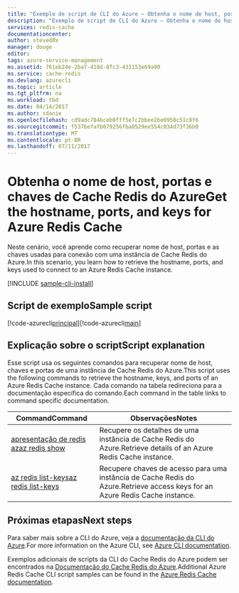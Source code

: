 ```yaml
---
title: "Exemplo de script de CLI do Azure – Obtenha o nome de host, portas e chaves de Cache Redis do Azure | Microsoft Docs"
description: "Exemplo de script de CLI do Azure – Obtenha o nome de host, portas e chaves da instância Cache Redis do Azure"
services: redis-cache
documentationcenter: 
author: steved0x
manager: douge
editor: 
tags: azure-service-management
ms.assetid: 761eb24e-2ba7-418d-8fc3-431153e69a90
ms.service: cache-redis
ms.devlang: azurecli
ms.topic: article
ms.tgt_pltfrm: na
ms.workload: tbd
ms.date: 04/14/2017
ms.author: sdanie
ms.openlocfilehash: cd9adc784bceb0fff5e7c2bbee2be0950c51c8f6
ms.sourcegitcommit: f537befafb079256fba0529ee554c034d73f36b0
ms.translationtype: MT
ms.contentlocale: pt-BR
ms.lasthandoff: 07/11/2017
---
```

# <a name="get-the-hostname-ports-and-keys-for-azure-redis-cache"></a><span data-ttu-id="ec52a-103">Obtenha o nome de host, portas e chaves de Cache Redis do Azure</span><span class="sxs-lookup"><span data-stu-id="ec52a-103">Get the hostname, ports, and keys for Azure Redis Cache</span></span>

<span data-ttu-id="ec52a-104">Neste cenário, você aprende como recuperar nome de host, portas e as chaves usadas para conexão com uma instância de Cache Redis do Azure.</span><span class="sxs-lookup"><span data-stu-id="ec52a-104">In this scenario, you learn how to retrieve the hostname, ports, and keys used to connect to an Azure Redis Cache instance.</span></span>

[!INCLUDE [sample-cli-install](../../../includes/sample-cli-install.md)]

## <a name="sample-script"></a><span data-ttu-id="ec52a-105">Script de exemplo</span><span class="sxs-lookup"><span data-stu-id="ec52a-105">Sample script</span></span>

<span data-ttu-id="ec52a-106">[!code-azurecli[principal](../../../cli_scripts/redis-cache/cache-keys-ports/cache-keys-ports.sh "Cache Redis do Azure")]</span><span class="sxs-lookup"><span data-stu-id="ec52a-106">[!code-azurecli[main](../../../cli_scripts/redis-cache/cache-keys-ports/cache-keys-ports.sh "Azure Redis Cache")]</span></span>


## <a name="script-explanation"></a><span data-ttu-id="ec52a-107">Explicação sobre o script</span><span class="sxs-lookup"><span data-stu-id="ec52a-107">Script explanation</span></span>

<span data-ttu-id="ec52a-108">Esse script usa os seguintes comandos para recuperar nome de host, chaves e portas de uma instância de Cache Redis do Azure.</span><span class="sxs-lookup"><span data-stu-id="ec52a-108">This script uses the following commands to retrieve the hostname, keys, and ports of an Azure Redis Cache instance.</span></span> <span data-ttu-id="ec52a-109">Cada comando na tabela redireciona para a documentação específica do comando.</span><span class="sxs-lookup"><span data-stu-id="ec52a-109">Each command in the table links to command specific documentation.</span></span>

| <span data-ttu-id="ec52a-110">Command</span><span class="sxs-lookup"><span data-stu-id="ec52a-110">Command</span></span> | <span data-ttu-id="ec52a-111">Observações</span><span class="sxs-lookup"><span data-stu-id="ec52a-111">Notes</span></span> |
|---|---|
| [<span data-ttu-id="ec52a-112">apresentação de redis az</span><span class="sxs-lookup"><span data-stu-id="ec52a-112">az redis show</span></span>](https://docs.microsoft.com/cli/azure/redis#show) | <span data-ttu-id="ec52a-113">Recupere os detalhes de uma instância de Cache Redis do Azure.</span><span class="sxs-lookup"><span data-stu-id="ec52a-113">Retrieve details of an Azure Redis Cache instance.</span></span> |
| [<span data-ttu-id="ec52a-114">az redis list-keys</span><span class="sxs-lookup"><span data-stu-id="ec52a-114">az redis list-keys</span></span>](https://docs.microsoft.com/cli/azure/redis#list-keys) | <span data-ttu-id="ec52a-115">Recupere chaves de acesso para uma instância de Cache Redis do Azure.</span><span class="sxs-lookup"><span data-stu-id="ec52a-115">Retrieve access keys for an Azure Redis Cache instance.</span></span> |


## <a name="next-steps"></a><span data-ttu-id="ec52a-116">Próximas etapas</span><span class="sxs-lookup"><span data-stu-id="ec52a-116">Next steps</span></span>

<span data-ttu-id="ec52a-117">Para saber mais sobre a CLI do Azure, veja a [documentação da CLI do Azure](https://docs.microsoft.com/cli/azure/overview).</span><span class="sxs-lookup"><span data-stu-id="ec52a-117">For more information on the Azure CLI, see [Azure CLI documentation](https://docs.microsoft.com/cli/azure/overview).</span></span>

<span data-ttu-id="ec52a-118">Exemplos adicionais de scripts da CLI do Cache Redis do Azure podem ser encontrados na [Documentação do Cache Redis do Azure](../cli-samples.md).</span><span class="sxs-lookup"><span data-stu-id="ec52a-118">Additional Azure Redis Cache CLI script samples can be found in the [Azure Redis Cache documentation](../cli-samples.md).</span></span>